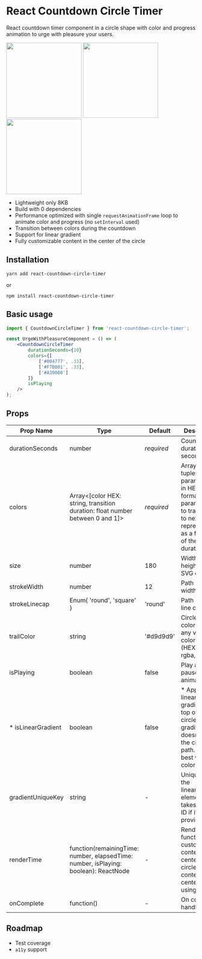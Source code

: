 # React Countdown Circle Timer
React countdown timer component in a circle shape with color and progress animation to urge with pleasure your users. 

<img src="https://user-images.githubusercontent.com/10707142/66097204-ca68c200-e59d-11e9-9b70-688409755aaa.gif" width="200"> <img src="https://user-images.githubusercontent.com/10707142/65935516-a0869280-e419-11e9-9bb0-40c4d1ef2bbe.gif" width="200"> <img src="https://user-images.githubusercontent.com/10707142/65963815-cfbdf380-e45b-11e9-809d-970174e88914.gif" width="200">

* Lightweight only 8KB
* Build with 0 dependencies
* Performance optimized with single `requestAnimationFrame` loop to animate color and progress (no `setInterval` used)
* Transition between colors during the countdown
* Support for linear gradient
* Fully customizable content in the center of the circle

## Installation
```
yarn add react-countdown-circle-timer
```
or
```
npm install react-countdown-circle-timer
```

## Basic usage
```jsx
import { CountdownCircleTimer } from 'react-countdown-circle-timer';

const UrgeWithPleasureComponent = () => (
    <CountdownCircleTimer
        durationSeconds={10}
        colors={[
            ['#004777', .33],
            ['#F7B801', .33],
            ['#A30000']
        ]}
        isPlaying
    />
);

```

## Props

| Prop Name          | Type                                                                                | Default    | Description                                                                                                                                    |
|--------------------|-------------------------------------------------------------------------------------|------------|------------------------------------------------------------------------------------------------------------------------------------------------|
| durationSeconds    | number                                                                              | *required* | Countdown duration in seconds                                                                                                                  |
| colors             | Array<[color HEX: string, transition duration: float number between 0 and 1]>       | *required* | Array of tuples: 1st param - color in HEX format; 2nd param - time to transition to next color represented as a fraction of the total duration |
| size               | number                                                                              | 180        | Width and height of the SVG element                                                                                                            |
| strokeWidth        | number                                                                              | 12         | Path stroke width                                                                                                                              |
| strokeLinecap      | Enum{ 'round', 'square' }                                                           | 'round'    | Path stroke line cap                                                                                                                           |
| trailColor         | string                                                                              | '#d9d9d9'  | Circle trail color - takes any valid color format (HEX, rgb, rgba, etc.)                                                                       |
| isPlaying          | boolean                                                                             | false      | Play and pause animation                                                                                                                       |
| * isLinearGradient | boolean                                                                             | false      | * Apples linear gradient on top of the circle. The gradient doesn't follow the circle path. Works best with two colors.                        |
| gradientUniqueKey  | string                                                                              | -          | Unique ID for the linearGradient element. It takes random ID if it's not provided.                                                             |
| renderTime         | function(remainingTime: number, elapsedTime: number, isPlaying: boolean): ReactNode | -          | Render prop function to customize the content in the center of the circle. The content is centered using flexbox.                              |
| onComplete         | function()                                                                          | -          | On complete handler                                                                                                                            |

## Roadmap
* Test coverage
* `a11y` support 
